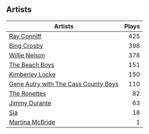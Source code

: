 ## Artists
Artists | Plays 
----- | -----: 
[Ray Conniff](/artists/ray-conniff-104848) | 425
[Bing Crosby](/artists/bing-crosby-1864) | 398
[Willie Nelson](/artists/willie-nelson-631) | 378
[The Beach Boys](/artists/the-beach-boys-3455) | 151
[Kimberley Locke](/artists/kimberley-locke-122102) | 150
[Gene Autry with The Cass County Boys](/artists/gene-autry-with-the-cass-county-boys-120868) | 110
[The Ronettes](/artists/the-ronettes-89545) | 82
[Jimmy Durante](/artists/jimmy-durante-13750) | 63
[Sia](/artists/sia-33697) | 18
[Martina McBride](/artists/martina-mcbride-35319) | 1

